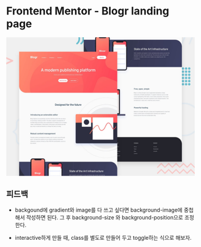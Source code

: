 # Frontend Mentor - Blogr landing page

![Design preview for the Blogr landing page coding challenge](./design/desktop-preview.jpg)

## 피드백

- backgound에 gradient와 image를 다 쓰고 싶다면
  background-image에 중첩해서 작성하면 된다.
  그 후 background-size 와 background-position으로 조정한다.

- interactive하게 만들 때, class를 별도로 만들어 두고 toggle하는 식으로 해보자.
